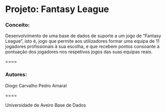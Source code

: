 # Projeto: Fantasy League

### Conceito: 
Desenvolvimento de uma base de dados de suporte a um jogo de “Fantasy League”, isto é, jogo que permite aos utilizadores formar uma equipa de 11 jogadores profissionais à sua escolha, e que recebem pontos consoante a pontuação dos jogadores nos respetivos jogos das suas equipas reais.

====

### Autores:
Diogo Carvalho
Pedro Amaral

====

Universidade de Aveiro
Base de Dados
